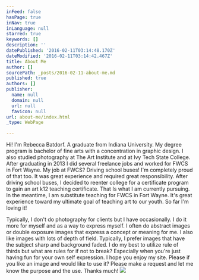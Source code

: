 ```yaml
---
inFeed: false
hasPage: true
inNav: true
inLanguage: null
starred: true
keywords: []
description: ''
datePublished: '2016-02-11T03:14:48.170Z'
dateModified: '2016-02-11T03:14:42.467Z'
title: About Me
author: []
sourcePath: _posts/2016-02-11-about-me.md
published: true
authors: []
publisher:
  name: null
  domain: null
  url: null
  favicon: null
url: about-me/index.html
_type: WebPage

---
```

Hi!
I'm Rebecca Batdorf. A graduate from Indiana University. My degree program is
bachelor of fine arts with a concentration in graphic design. I also studied
photography at The Art Institute and at Ivy Tech State College. After
graduating in 2013 I did several freelance jobs and worked for FWCS in Fort
Wayne. My job at FWCS? Driving school buses! I'm completely proud of that too.
It was great experience and required great responsibility. After driving school
buses, I decided to reenter college for a certificate program to gain an art
k12 teaching certificate. That Is what I am currently pursuing. In the meantime,
I am substitute teaching for FWCS in Fort Wayne. It's great experience toward
my ultimate goal of teaching art to our youth. So far I'm loving it! 

Typically, I don't do photography for clients but I have
occasionally. I do it more for myself and as a way to express myself. I often
do abstract images or double exposure images that express a concept or meaning
for me. I also like images with lots of depth of field. Typically, I prefer
images that have the subject sharp and background faded. I do my best to
utilize rule of thirds but what are rules for if not to break? Especially when
you're just having fun for your own self expression. I hope you enjoy my site.
Please if you like an image and would like to use it? Please make a request and
let me know the purpose and the use. Thanks much!
![](https://s3-us-west-2.amazonaws.com/the-grid-img/p/804d50840c690fe9016970121ac8076ff66de96c.jpg)